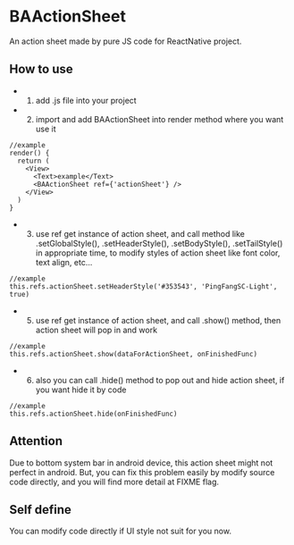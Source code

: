 # BAActionSheet

An action sheet made by pure JS code for ReactNative project.

## How to use

- 1. add .js file into your project
- 2. import and add BAActionSheet into render method where you want use it
```
//example
render() {
  return (
    <View>
      <Text>example</Text>
      <BAActionSheet ref={'actionSheet'} />
    </View>
  )
}
```
- 3. use ref get instance of action sheet, and call method like .setGlobalStyle(), .setHeaderStyle(), .setBodyStyle(), .setTailStyle() in appropriate time, to modify styles of action sheet like font color, text align, etc...
```
//example
this.refs.actionSheet.setHeaderStyle('#353543', 'PingFangSC-Light', true)
```
- 5. use ref get instance of action sheet, and call .show() method, then action sheet will pop in and work
```
//example
this.refs.actionSheet.show(dataForActionSheet, onFinishedFunc)
```
- 6. also you can call .hide() method to pop out and hide action sheet, if you want hide it by code
```
//example
this.refs.actionSheet.hide(onFinishedFunc)
```

## Attention
Due to bottom system bar in android device, this action sheet might not perfect in android. But, you can fix this problem easily by modify source code directly, and you will find more detail at FIXME flag.

## Self define
You can modify code directly if UI style not suit for you now.
